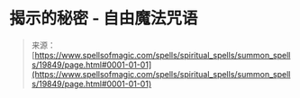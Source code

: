 <!--yml

category: 未分类

date: 2024-06-12 19:02:12

-->

# 揭示的秘密 - 自由魔法咒语

> 来源：[https://www.spellsofmagic.com/spells/spiritual_spells/summon_spells/19849/page.html#0001-01-01](https://www.spellsofmagic.com/spells/spiritual_spells/summon_spells/19849/page.html#0001-01-01)
